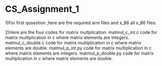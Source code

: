 # CS_Assignment_1

1)For first qusestion ,here are the required arm files and x_86 all x_86 files.

2)Here are the four codes for matrix multplication.
  matmul_c_int.c  code for matrix multiplication in c where matrix elements are integers.
  matmul_c_double.c  code for matrix multiplication in c where matrix elements are double.
  matmul_p_int.py  code for matrix multiplication in c where matrix elements are integers.
  matmul_p_double.py  code for matrix multiplication in c where matrix elements are double.
